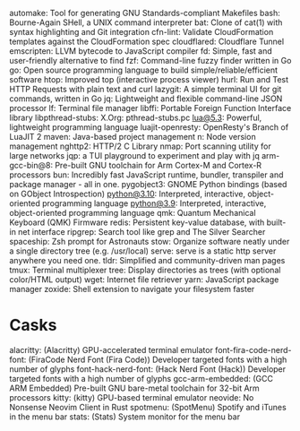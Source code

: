 automake: Tool for generating GNU Standards-compliant Makefiles
bash: Bourne-Again SHell, a UNIX command interpreter
bat: Clone of cat(1) with syntax highlighting and Git integration
cfn-lint: Validate CloudFormation templates against the CloudFormation spec
cloudflared: Cloudflare Tunnel
emscripten: LLVM bytecode to JavaScript compiler
fd: Simple, fast and user-friendly alternative to find
fzf: Command-line fuzzy finder written in Go
go: Open source programming language to build simple/reliable/efficient software
htop: Improved top (interactive process viewer)
hurl: Run and Test HTTP Requests with plain text and curl
lazygit: A simple terminal UI for git commands, written in Go
jq: Lightweight and flexible command-line JSON processor
lf: Terminal file manager
libffi: Portable Foreign Function Interface library
libpthread-stubs: X.Org: pthread-stubs.pc
lua@5.3: Powerful, lightweight programming language
luajit-openresty: OpenResty's Branch of LuaJIT 2
maven: Java-based project management
n: Node version management
nghttp2: HTTP/2 C Library
nmap: Port scanning utility for large networks
jqp: a TUI playground to experiment and play with jq
arm-gcc-bin@8: Pre-built GNU toolchain for Arm Cortex-M and Cortex-R processors
bun: Incredibly fast JavaScript runtime, bundler, transpiler and package manager - all in one.
pygobject3: GNOME Python bindings (based on GObject Introspection)
python@3.10: Interpreted, interactive, object-oriented programming language
python@3.9: Interpreted, interactive, object-oriented programming language
qmk: Quantum Mechanical Keyboard (QMK) Firmware
redis: Persistent key-value database, with built-in net interface
ripgrep: Search tool like grep and The Silver Searcher
spaceship: Zsh prompt for Astronauts
stow: Organize software neatly under a single directory tree (e.g. /usr/local)
serve: serve is a static http server anywhere you need one.
tldr: Simplified and community-driven man pages
tmux: Terminal multiplexer
tree: Display directories as trees (with optional color/HTML output)
wget: Internet file retriever
yarn: JavaScript package manager
zoxide: Shell extension to navigate your filesystem faster
# Casks
alacritty: (Alacritty) GPU-accelerated terminal emulator
font-fira-code-nerd-font: (FiraCode Nerd Font (Fira Code)) Developer targeted fonts with a high number of glyphs
font-hack-nerd-font: (Hack Nerd Font (Hack)) Developer targeted fonts with a high number of glyphs
gcc-arm-embedded: (GCC ARM Embedded) Pre-built GNU bare-metal toolchain for 32-bit Arm processors
kitty: (kitty) GPU-based terminal emulator
neovide: No Nonsense Neovim Client in Rust
spotmenu: (SpotMenu) Spotify and iTunes in the menu bar
stats: (Stats) System monitor for the menu bar
